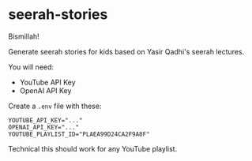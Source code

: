 # seerah-stories

Bismillah!

Generate seerah stories for kids based on Yasir Qadhi's seerah lectures.

You will need:

- YouTube API Key
- OpenAI API Key

Create a `.env` file with these:


```Dotenv
YOUTUBE_API_KEY="..."
OPENAI_API_KEY="..."
YOUTUBE_PLAYLIST_ID="PLAEA99D24CA2F9A8F"
```

Technical this should work for any YouTube playlist. 


